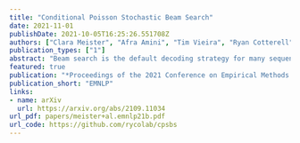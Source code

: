 ```yaml
---
title: "Conditional Poisson Stochastic Beam Search"
date: 2021-11-01
publishDate: 2021-10-05T16:25:26.551708Z
authors: ["Clara Meister", "Afra Amini", "Tim Vieira", "Ryan Cotterell"]
publication_types: ["1"]
abstract: "Beam search is the default decoding strategy for many sequence generation tasks in NLP. The set of approximate K-best items returned by the algorithm is a useful summary of the distribution for many applications; however, the candidates typically exhibit high overlap and may give a highly biased estimate for expectations under our model. These problems can be addressed by instead using stochastic decoding strategies. In this work, we propose a new method for turning beam search into a stochastic process: Conditional Poisson stochastic beam search. Rather than taking the maximizing set at each iteration, we sample K candidates without replacement according to the conditional Poisson sampling design. We view this as a more natural alternative to Kool et. al. 2019's stochastic beam search (SBS). Furthermore, we show how samples generated under the CPSBS design can be used to build consistent estimators and sample diverse sets from sequence models. In our experiments, we observe CPSBS produces lower variance and more efficient estimators than SBS, even showing improvements in high entropy settings."
featured: true
publication: "*Proceedings of the 2021 Conference on Empirical Methods in Natural Language Processing*"
publication_short: "EMNLP"
links:
- name: arXiv
  url: https://arxiv.org/abs/2109.11034
url_pdf: papers/meister+al.emnlp21b.pdf
url_code: https://github.com/rycolab/cpsbs
---
```


